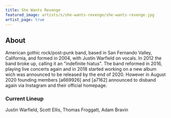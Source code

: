 ```yaml
---
title: She Wants Revenge
featured_image: artists/s/she-wants-revenge/she-wants-revenge.jpg
artist_page: true
---
```

## About

American gothic rock/post-punk band, based in San Fernando Valley, California, and formed in 2004, with Justin Warfield on vocals. 
In 2012 the band broke up, calling it an "indefinite hiatus". 
The band reformed in 2016, playing live concerts again and in 2018  started working on a new album wich was announced to be released by the end of 2020. 
However in August 2020 founding members [a669926] and [a7162] announced to disband again via Instagram and their official homepage.

### Current Lineup

Justin Warfield, Scott Ellis, Thomas Froggatt, Adam Bravin

